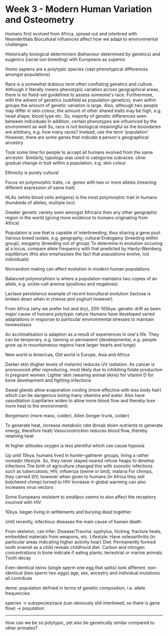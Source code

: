 <!-- SPDX-License-Identifier: zlib-acknowledgement -->
# Week 3 - Modern Human Variation and Osteometry
Humans first evolved from Africa, spread out and interbred with Neanderthals
Biocultural influences affect how we adapt to environmental challenges

Historically biological determinism (behaviour determined by genetics) and eugenics (racial out-breeding) with Europeans as superior

Homo sapiens are a polytypic species (vast phenotypical differences amongst populations) 

Race is a somewhat dubious term often conflating genetics and culture.
Although it literally means phenotypic variation across geographical areas, there is no fixed-set guidelines to assess someone's race. 
Furthermore, with the advent of genetics (subfield as population genetics), even within groups the amount of genetic variation is large.
Also, although two people may differ in skin colour, the amount of other shared traits may be high, e.g. head shape, blood type etc.
So, majority of genetic differences seen between individuals
In addition, certain phenotypes are influenced by the environment as well
So, race is not biological meaningful as the boundaries are arbitrary, e.g. how many races?
Instead, use the term 'population'
However, there are some genes that indicate a person's geographical ancestry

Took some time for people to accept all humans evolved from the same ancestor.
Similarly, typology was used to categorise subraces.
cline: gradual change in trait within a population, e.g. skin colour

Ethnicity is purely cultural

Focus on polymorphic traits, i.e. genes with two or more alleles (meaning different expression of same trait)

HLAs (white blood cells antigens) is the most polymorphic trait in humans (hundreds of alleles, multiple loci)

Greater genetic variety seen amongst Africans then any other geographic region in the world (giving more evidence to humans originating from Africa) 

Population is one that is capable of interbreeding, thus sharing a gene pool.
Various breed isolate, e.g. geography, cultural
Endogamy (breeding within group), exogamy (breeding out of group)
To determine in evolution occuring at a locus, compare allele frequency with that predicted by Hardy-Weinberg equilibrium (this also emphasises the fact that populations evolve, not individuals)

Nonrandom mating can affect evolution in modern human populations

Balanced polymorphism is where a population maintains two copies of an allele, e.g. sickle-cell anemia (positives and negatives)

Lactase persistence example of recent biocultural evolution (lactose is broken down when in cheese and yoghurt however)

From Africa (why we prefer hot and dry), 200-100kya. genetic drift as been major cause of humans polytypic nature
Humans have developed varied adaptations in response to particular environmental stresses to maintain homeostasis

An acclimatisation is adaption as a result of experiences in one's life. They can be temporary, e.g. tanning or permanent (developmental, e.g. people grow up in mountaineous regions have larger hearts and lungs)

New world is Americas, Old world is Europe, Asia and Africa

Darker skin (higher levels of melanin) reduces UV radiation. As cancer is pronounced after reproducing, most likely due to inhibiting folate production in pregnant women.
Lighter skin (wearing animal skins) for vitamin D for bone development and fighting infections 

Sweat glands allow evaporation cooling (more effective with less body hair) which can be dangerous losing many vitamins and water.
Also have vasodilation (capillaries widen to allow more blood flow and thereby lose more heat to the environment)

Bergemann (more mass, colder), Allen (longer trunk, colder)

To generate heat, increase metabolic rate (break down nutrients to generate energy, therefore heat)
Vasoconstriction reduces blood flow, thereby retaining heat 

At higher altitudes oxygen is less plentiful which can cause hypoxia

Up until 15kya. humans lived in hunter-gatherer groups, living a rather nomadic lifestyle. So, they never stayed neared refuse heaps to develop infections
The birth of agriculture changed this with zoonotic infections such as tuberculosis, HIV, influenza (swine or bird), malaria
For chimps, they carried SIV, however when given to humans (in Africa they sell butchered chimp) turned to HIV 
Increase in global warming can also increases virus vectors

Some Europeans resistent to smallpox seems to also affect the receptors involved with HIV

10kya. began living in settlements and burying dead together

Until recently, infectious diseases the main cause of human death

From skeleton, can infer:
Disease/Trauma: syphylus, hicking, fracture heals, embedded materials from weapons, etc.
Lifestyle: Have osteoarthritis (in particular areas indicating higher activity hear)
Diet: Permanently formed tooth enamel as a child reveals childhood diet. 
      Carbon and nitrogen concentrations in bone indicate if eating plants, terrestrial or marine animals
      Tooth decay

Even identical twins (single sperm one egg that splits) look different. non-identical (two sperm two eggs)
age, sex, ancestry and individual mutations all contribute

deme: population defined in terms of genetic composition, i.e. allele frequencies

species -> subspecies/race (can obviously still interbreed, so there is gene flow) -> population



----------------------------------------
How can we be so polytypic, yet also be genetically similar compared to other primates?
